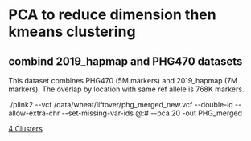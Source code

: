 # PCA to reduce dimension then kmeans clustering

## combind 2019_hapmap and PHG470 datasets

This dataset combines PHG470 (5M markers) and 2019_hapmap (7M markers). The overlap by location with same ref allele is 768K markers.

./plink2 --vcf /data/wheat/liftover/phg_merged_new.vcf --double-id --allow-extra-chr --set-missing-var-ids @:# --pca 20 -out PHG_merged

[4 Clusters](https://github.com/TriticeaeToolbox/PHGv2/blob/main/cluster-merged/images/PHG_merged.pdf)
